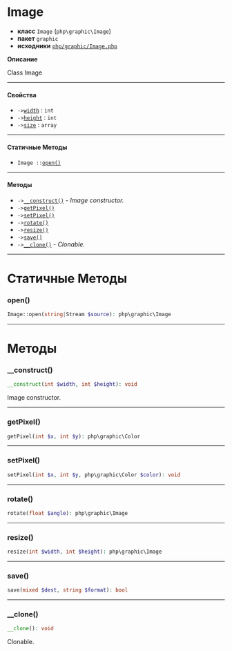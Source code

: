 # Image

- **класс** `Image` (`php\graphic\Image`)
- **пакет** `graphic`
- **исходники** [`php/graphic/Image.php`](./src/main/resources/JPHP-INF/sdk/php/graphic/Image.php)

**Описание**

Class Image

---

#### Свойства

- `->`[`width`](#prop-width) : `int`
- `->`[`height`](#prop-height) : `int`
- `->`[`size`](#prop-size) : `array`

---

#### Статичные Методы

- `Image ::`[`open()`](#method-open)

---

#### Методы

- `->`[`__construct()`](#method-__construct) - _Image constructor._
- `->`[`getPixel()`](#method-getpixel)
- `->`[`setPixel()`](#method-setpixel)
- `->`[`rotate()`](#method-rotate)
- `->`[`resize()`](#method-resize)
- `->`[`save()`](#method-save)
- `->`[`__clone()`](#method-__clone) - _Clonable._

---
# Статичные Методы

<a name="method-open"></a>

### open()
```php
Image::open(string|Stream $source): php\graphic\Image
```

---
# Методы

<a name="method-__construct"></a>

### __construct()
```php
__construct(int $width, int $height): void
```
Image constructor.

---

<a name="method-getpixel"></a>

### getPixel()
```php
getPixel(int $x, int $y): php\graphic\Color
```

---

<a name="method-setpixel"></a>

### setPixel()
```php
setPixel(int $x, int $y, php\graphic\Color $color): void
```

---

<a name="method-rotate"></a>

### rotate()
```php
rotate(float $angle): php\graphic\Image
```

---

<a name="method-resize"></a>

### resize()
```php
resize(int $width, int $height): php\graphic\Image
```

---

<a name="method-save"></a>

### save()
```php
save(mixed $dest, string $format): bool
```

---

<a name="method-__clone"></a>

### __clone()
```php
__clone(): void
```
Clonable.